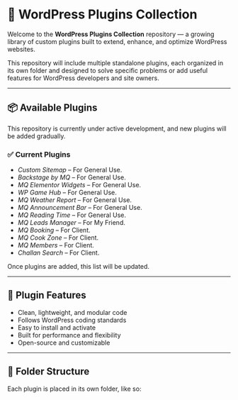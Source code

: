 # 🧩 WordPress Plugins Collection

Welcome to the **WordPress Plugins Collection** repository — a growing library of custom plugins built to extend, enhance, and optimize WordPress websites.

This repository will include multiple standalone plugins, each organized in its own folder and designed to solve specific problems or add useful features for WordPress developers and site owners.

---

## 📦 Available Plugins

This repository is currently under active development, and new plugins will be added gradually.

### ✅ Current Plugins

- *Custom Sitemap* – For General Use.
- *Backstage by MQ* – For General Use.
- *MQ Elementor Widgets* – For General Use.
- *WP Game Hub* – For General Use.
- *MQ Weather Report* – For General Use.
- *MQ Announcement Bar* – For General Use.
- *MQ Reading Time* – For General Use.
- *MQ Leads Manager* – For My Friend.
- *MQ Booking* – For Client.
- *MQ Cook Zone* – For Client.
- *MQ Members* – For Client.
- *Challan Search* – For Client.

Once plugins are added, this list will be updated.

---

## 🚀 Plugin Features

- Clean, lightweight, and modular code
- Follows WordPress coding standards
- Easy to install and activate
- Built for performance and flexibility
- Open-source and customizable

---

## 📁 Folder Structure

Each plugin is placed in its own folder, like so:

